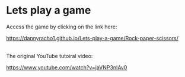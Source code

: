 # Lets play a game


Access the game by clicking on the link here:

https://dannyracho1.github.io/Lets-play-a-game/Rock-paper-scissors/
<br />
<br />


The original YouTube tutoiral video:

https://www.youtube.com/watch?v=jaVNP3nIAv0

